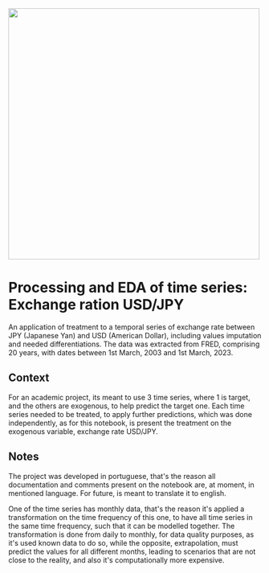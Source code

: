 <img src="https://github.com/joaoftrodrigues/yen-usd-temporal-series-treatment/assets/61411774/28de09f5-7b34-471f-a221-5cf9736884e7" width="500">

# Processing and EDA of time series: Exchange ration USD/JPY
An application of treatment to a temporal series of exchange rate between JPY (Japanese Yan) and USD (American Dollar), including values imputation and needed
differentiations. The data was extracted from FRED, comprising 20 years, with dates between 1st March, 2003 and 1st March, 2023.

## Context
For an academic project, its meant to use 3 time series, where 1 is target, and the others are exogenous, to help predict the target one. Each time series 
needed to be treated, to apply further predictions, which was done independently, as for this notebook, is present the treatment on the exogenous variable, 
exchange rate USD/JPY.

## Notes
The project was developed in portuguese, that's the reason all documentation and comments present on the notebook are, at moment, in mentioned language. 
For future, is meant to translate it to english.

One of the time series has monthly data, that's the reason it's applied a transformation on the time frequency of this one, to have all time series in the same
time frequency, such that it can be modelled together. The transformation is done from daily to monthly, for data quality purposes, as it's used known data to do so, while 
the opposite, extrapolation, must predict the values for all different months, leading to scenarios that are not close to the reality, and also it's computationally
more expensive.
